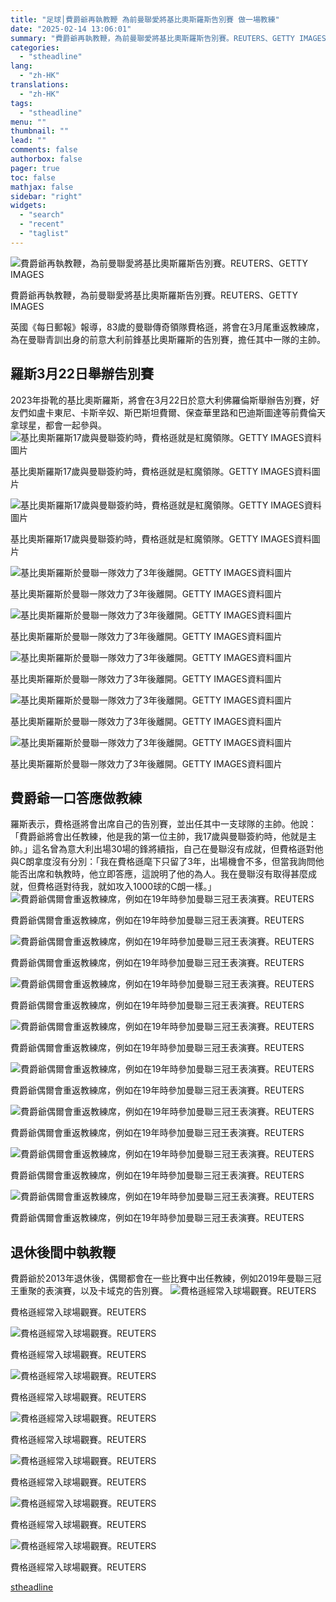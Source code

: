 ```yaml
---
title: "足球│費爵爺再執教鞭 為前曼聯愛將基比奧斯羅斯告別賽 做一場教練"
date: "2025-02-14 13:06:01"
summary: "費爵爺再執教鞭，為前曼聯愛將基比奧斯羅斯告別賽。REUTERS、GETTY IMAGES  ..."
categories:
  - "stheadline"
lang:
  - "zh-HK"
translations:
  - "zh-HK"
tags:
  - "stheadline"
menu: ""
thumbnail: ""
lead: ""
comments: false
authorbox: false
pager: true
toc: false
mathjax: false
sidebar: "right"
widgets:
  - "search"
  - "recent"
  - "taglist"
---
```


![費爵爺再執教鞭，為前曼聯愛將基比奧斯羅斯告別賽。REUTERS、GETTY IMAGES](https://image.stheadline.com/f/680p0/0x0/100/none/e734172ac6e0824bde881445044e55e5/stheadline/inewsmedia/20250214/_2025021412584281525.jpg)

費爵爺再執教鞭，為前曼聯愛將基比奧斯羅斯告別賽。REUTERS、GETTY IMAGES




英國《每日郵報》報導，83歲的曼聯傳奇領隊費格遜，將會在3月尾重返教練席，為在曼聯青訓出身的前意大利前鋒基比奧斯羅斯的告別賽，擔任其中一隊的主帥。

羅斯3月22日舉辦告別賽
------------

2023年掛靴的基比奧斯羅斯，將會在3月22日於意大利佛羅倫斯舉辦告別賽，好友們如盧卡東尼、卡斯辛奴、斯巴斯坦費爾、保查華里路和巴迪斯圖達等前費倫天拿球星，都會一起參與。
 ![基比奧斯羅斯17歲與曼聯簽約時，費格遜就是紅魔領隊。GETTY IMAGES資料圖片](https://image.hkhl.hk/f/1024p0/0x0/100/none/59fc1d5dc3977b1a0f4c8ef4087c3148/2025-02/1_1_38.jpg)


基比奧斯羅斯17歲與曼聯簽約時，費格遜就是紅魔領隊。GETTY IMAGES資料圖片



 ![基比奧斯羅斯17歲與曼聯簽約時，費格遜就是紅魔領隊。GETTY IMAGES資料圖片](https://image.hkhl.hk/f/1024p0/0x0/100/none/282c212d7baddf9ac64855c8e9654f93/2025-02/2_0_67.jpg)


基比奧斯羅斯17歲與曼聯簽約時，費格遜就是紅魔領隊。GETTY IMAGES資料圖片



 ![基比奧斯羅斯於曼聯一隊效力了3年後離開。GETTY IMAGES資料圖片](https://image.hkhl.hk/f/1024p0/0x0/100/none/050ef1d09781d9401acad84a6c6a9271/2025-02/3_2_25.jpg)


基比奧斯羅斯於曼聯一隊效力了3年後離開。GETTY IMAGES資料圖片



 ![基比奧斯羅斯於曼聯一隊效力了3年後離開。GETTY IMAGES資料圖片](https://image.hkhl.hk/f/1024p0/0x0/100/none/c03c5e6d407953f065a4b7d034cc12e8/2025-02/4_1_33.jpg)


基比奧斯羅斯於曼聯一隊效力了3年後離開。GETTY IMAGES資料圖片



 ![基比奧斯羅斯於曼聯一隊效力了3年後離開。GETTY IMAGES資料圖片](https://image.hkhl.hk/f/1024p0/0x0/100/none/114eb23903ba9e1d4e0962fd23ab4839/2025-02/5_2_23.jpg)


基比奧斯羅斯於曼聯一隊效力了3年後離開。GETTY IMAGES資料圖片



 ![基比奧斯羅斯於曼聯一隊效力了3年後離開。GETTY IMAGES資料圖片](https://image.hkhl.hk/f/1024p0/0x0/100/none/eedc0a6896b71aa1f2dd06f59ca28ea0/2025-02/6_1_29.jpg)


基比奧斯羅斯於曼聯一隊效力了3年後離開。GETTY IMAGES資料圖片



 ![基比奧斯羅斯於曼聯一隊效力了3年後離開。GETTY IMAGES資料圖片](https://image.hkhl.hk/f/1024p0/0x0/100/none/a26f153d5db01e36cc3636b29ef533dc/2025-02/7_24.JPG)


基比奧斯羅斯於曼聯一隊效力了3年後離開。GETTY IMAGES資料圖片




費爵爺一口答應做教練
----------

羅斯表示，費格遜將會出席自己的告別賽，並出任其中一支球隊的主帥。他說：「費爵爺將會出任教練，他是我的第一位主帥，我17歲與曼聯簽約時，他就是主帥。」這名曾為意大利出場30場的鋒將續指，自己在曼聯沒有成就，但費格遜對他與C朗拿度沒有分別：「我在費格遜麾下只留了3年，出場機會不多，但當我詢問他能否出席和執教時，他立即答應，這說明了他的為人。我在曼聯沒有取得甚麼成就，但費格遜對待我，就如攻入1000球的C朗一樣。」
 ![費爵爺偶爾會重返教練席，例如在19年時參加曼聯三冠王表演賽。REUTERS](https://image.hkhl.hk/f/1024p0/0x0/100/none/7531efd588c64853c387d34937bd7586/2025-02/8_21.JPG)


費爵爺偶爾會重返教練席，例如在19年時參加曼聯三冠王表演賽。REUTERS



 ![費爵爺偶爾會重返教練席，例如在19年時參加曼聯三冠王表演賽。REUTERS](https://image.hkhl.hk/f/1024p0/0x0/100/none/538b0eb80a048d37f09388320b165a4b/2025-02/9_22.JPG)


費爵爺偶爾會重返教練席，例如在19年時參加曼聯三冠王表演賽。REUTERS



 ![費爵爺偶爾會重返教練席，例如在19年時參加曼聯三冠王表演賽。REUTERS](https://image.hkhl.hk/f/1024p0/0x0/100/none/071fa7e2d526d971617fb8f3596f94c5/2025-02/10_26.JPG)


費爵爺偶爾會重返教練席，例如在19年時參加曼聯三冠王表演賽。REUTERS



 ![費爵爺偶爾會重返教練席，例如在19年時參加曼聯三冠王表演賽。REUTERS](https://image.hkhl.hk/f/1024p0/0x0/100/none/938d4e335018b7c9df407ef1b2734f25/2025-02/11_26.JPG)


費爵爺偶爾會重返教練席，例如在19年時參加曼聯三冠王表演賽。REUTERS



 ![費爵爺偶爾會重返教練席，例如在19年時參加曼聯三冠王表演賽。REUTERS](https://image.hkhl.hk/f/1024p0/0x0/100/none/e5c47ce5b3678b41d81a3307d6511e69/2025-02/12_27.JPG)


費爵爺偶爾會重返教練席，例如在19年時參加曼聯三冠王表演賽。REUTERS



 ![費爵爺偶爾會重返教練席，例如在19年時參加曼聯三冠王表演賽。REUTERS](https://image.hkhl.hk/f/1024p0/0x0/100/none/d86a74ef6f61e27bbb98405ad3e44fe4/2025-02/13_24.JPG)


費爵爺偶爾會重返教練席，例如在19年時參加曼聯三冠王表演賽。REUTERS



 ![費爵爺偶爾會重返教練席，例如在19年時參加曼聯三冠王表演賽。REUTERS](https://image.hkhl.hk/f/1024p0/0x0/100/none/2f1a17ae7d95a73eca02e1d3c88e76d5/2025-02/14_23.JPG)


費爵爺偶爾會重返教練席，例如在19年時參加曼聯三冠王表演賽。REUTERS



 ![費爵爺偶爾會重返教練席，例如在19年時參加曼聯三冠王表演賽。REUTERS](https://image.hkhl.hk/f/1024p0/0x0/100/none/64697eaf27f6a308c7a5b87db761fd5a/2025-02/15_22.JPG)


費爵爺偶爾會重返教練席，例如在19年時參加曼聯三冠王表演賽。REUTERS




退休後間中執教鞭
--------

費爵爺於2013年退休後，偶爾都會在一些比賽中出任教練，例如2019年曼聯三冠王重聚的表演賽，以及卡域克的告別賽。
 ![費格遜經常入球場觀賽。REUTERS](https://image.hkhl.hk/f/1024p0/0x0/100/none/7f583bca432c670c45796c0a4a88afa4/2025-02/16_16.JPG)


費格遜經常入球場觀賽。REUTERS



 ![費格遜經常入球場觀賽。REUTERS](https://image.hkhl.hk/f/1024p0/0x0/100/none/c24eb07098ccd82e14207e67228b816d/2025-02/17_11.JPG)


費格遜經常入球場觀賽。REUTERS



 ![費格遜經常入球場觀賽。REUTERS](https://image.hkhl.hk/f/1024p0/0x0/100/none/36326e33e4e5f0b8152df77752860165/2025-02/18_10.JPG)


費格遜經常入球場觀賽。REUTERS



 ![費格遜經常入球場觀賽。REUTERS](https://image.hkhl.hk/f/1024p0/0x0/100/none/f15e0f6df7aca68edd223db3536ec3e4/2025-02/19_9.JPG)


費格遜經常入球場觀賽。REUTERS



 ![費格遜經常入球場觀賽。REUTERS](https://image.hkhl.hk/f/1024p0/0x0/100/none/aed027095ff46d6b0f34f73e9695a8f9/2025-02/20_10.JPG)


費格遜經常入球場觀賽。REUTERS



 ![費格遜經常入球場觀賽。REUTERS](https://image.hkhl.hk/f/1024p0/0x0/100/none/78ed2f558004827f54ef4aa3ddea3424/2025-02/21_9.JPG)


費格遜經常入球場觀賽。REUTERS



 ![費格遜經常入球場觀賽。REUTERS](https://image.hkhl.hk/f/1024p0/0x0/100/none/ae62e633e44805211bb93e7d6ecaa64b/2025-02/22_8.JPG)


費格遜經常入球場觀賽。REUTERS

[stheadline](https://std.stheadline.com/realtime/article/2052749/即時-體育-足球│費爵爺再執教鞭-為前曼聯愛將基比奧斯羅斯告別賽-做一場教練)
